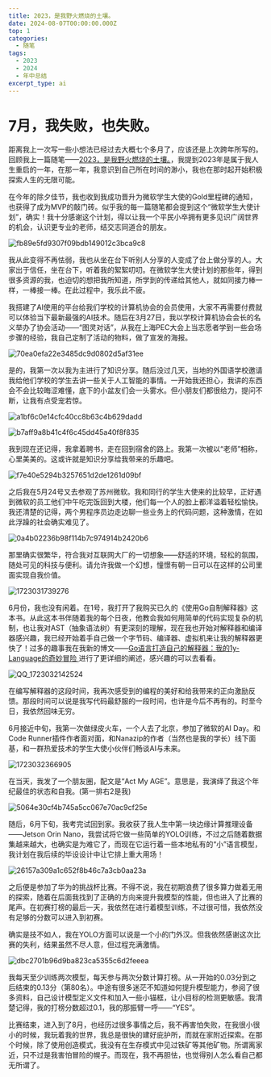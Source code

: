 ```yaml
---
title: 2023，是我野火燃烧的土壤。
date: 2024-08-07T00:00:00.000Z
top: 1
categories:
  - 随笔
tags:
  - 2023
  - 2024
  - 年中总结
excerpt_type: ai
---
```


# 7月，我失败，也失败。

距离我上一次写一些小想法已经过去大概七个多月了，应该还是上次跨年所写的。回顾我上一篇随笔——[2023，是我野火燃烧的土壤。](https://blog.yby.zone/posts/2023-summary)，我提到2023年是属于我人生重启的一年，在那一年，我意识到自己所在时间的渺小，我也在那时起开始积极探索人生的无限可能。

在今年的除夕佳节，我也收到我成功晋升为微软学生大使的Gold里程碑的通知，也获得了成为MVP的敲门砖。似乎我的每一篇随笔都会提到这个“微软学生大使计划”，确实！我十分感谢这个计划，得以让我一个平民小卒拥有更多见识广阔世界的机会，认识更专业的老师，结交志同道合的朋友。

![fb89e5fd9307f09bdb149012c3bca9c8](https://source.yby.zone/upload/images/1723030595_i2aoQCtIMjS.png)

我从此变得不再怯弱，我也从坐在台下听别人分享的人变成了台上做分享的人。大家出于信任，坐在台下，听着我的絮絮叨叨。在微软学生大使计划的那些年，得到很多资源的我，也迫切的想把我所知道，所学到的传递给其他人，就如同接力棒一样，一棒接一棒。在此过程中，我乐此不疲。

我搭建了AI使用的平台给我们学校的计算机协会的会员使用，大家不再需要付费就可以体验当下最新最强的AI技术。随后在3月27日，我以学校计算机协会会长的名义举办了协会活动——“图灵对话”，从我在上海PEC大会上当志愿者学到一些会场步骤的经验，我自己定制了活动的物料，做了宣发的海报。

![70ea0efa22e3485dc9d0802d5af31ee](https://source.yby.zone/upload/images/1723031135_M1oUY4nARD2.jpg)

是的，我第一次以我为主进行了知识分享。随后没过几天，当地的外国语学校邀请我给他们学校的学生去讲一些关于人工智能的事情。一开始我还担心，我讲的东西会不会比较晦涩难懂，底下的小盆友们会一头雾水。但小朋友们都很给力，提问不断，让我有点受宠若惊。

![a1bf6c0e14cfc40cc8b63c4b629dadd](https://source.yby.zone/upload/images/1723031402_3IORJwvFrMs.png)

![b7aff9a8b41c4f6c45dd45a40f8f835](https://source.yby.zone/upload/images/1723031360_5gpnAy4XKpi.png)

我到现在还记得，我拿着聘书，走在回到宿舍的路上。我第一次被以“老师”相称，心里美美的。这或许就是知识分享给我带来的乐趣吧。

![f7e40e5294b3257651d2de1261d09bf](https://source.yby.zone/upload/images/1723031510_8lMpaxuagCM.png)

之后我在5月24号又去参观了苏州微软。我和同行的学生大使来的比较早，正好遇到微软的员工他们中午吃完饭回到大楼，他们每一个人的脸上都洋溢着轻松愉快。我还清楚的记得，两个男程序员边走边聊一些业务上的代码问题，这种激情，在如此浮躁的社会确实难见了。

![0a4b02236b98f114b7c974914b2420b6](https://source.yby.zone/upload/images/1723031697_Ep4fjo5zYck.png)

那里确实很繁华，符合我对互联网大厂的一切想象——舒适的环境，轻松的氛围，随处可见的科技与便利。请允许我做一个幻想，憧憬有朝一日可以在这样的公司里面实现自我价值。

![1723031739276](https://source.yby.zone/upload/images/1723031793_NvgkATsty9s.jpg)

6月份，我也没有闲着。在1号，我打开了我购买已久的《使用Go自制解释器》这本书。从此这本书伴随着我的每个日夜，他教会我如何用简单的代码实现复杂的机制，也让我对AST（抽象语法树）有更深刻的理解，现在我也开始对解释器和编译器感兴趣，我已经开始着手自己做一个字节码、编译器、虚拟机来让我的解释器更快了！过多的趣事我在我新的博文——[Go语言打造自己的解释器：我的1y-Language的奇妙冒险 ](https://blog.yby.zone/posts/make-interpreter-myself)进行了更详细的阐述，感兴趣的可以去看看。

![QQ_1723032142524](https://source.yby.zone/upload/images/1723032147_QjlKn0gHA2x.png)

在编写解释器的这段时间，我再次感受到的编程的美好和给我带来的正向激励反馈。那段时间可以说是我写代码最舒服的一段时间，也许是今后不再有的。时至今日，我依然回味无穷。

6月接近中旬，我第一次做绿皮火车，一个人去了北京，参加了微软的AI Day。和Code Runner插件作者面对面，和Nanazip的作者（当然也是我的学长）线下面基，和一群热爱技术的学生大使小伙伴们畅谈AI与未来。

![1723032366905](https://source.yby.zone/upload/images/1723032392_nz3qkafK4CL.jpg)

在当天，我发了一个朋友圈，配文是“Act My AGE”。意思是，我演绎了我这个年纪最佳的状态和自我。(第一排右2是我)

![5064e30cf4b745a5cc067e70ac9cf25e](https://source.yby.zone/upload/images/1723032572_ue8HeKXYY2c.png)

随后，6月下旬，我考完试回到家。我收获了我人生中第一块边缘计算推理设备——Jetson Orin Nano，我尝试将它做一些简单的YOLO训练，不过之后随着数据集越来越大，也确实是为难它了，而现在它运行着一些本地私有的“小”语言模型，我计划在我后续的毕设设计中让它排上重大用场！

![26157a309a1c652f8b46c7a3cb0aa23a](https://source.yby.zone/upload/images/1723032822_VEp0kSshHwG.png)

之后便是参加了华为的挑战杯比赛。不得不说，我在初期浪费了很多算力做着无用的探索，随着在后面我找到了正确的方向来提升我模型的性能，但也进入了比赛的尾声。在初赛打榜的最后一天，我依然在进行着模型训练，不过很可惜，我依然没有足够的分数可以进入到初赛。

确实是技不如人，我在YOLO方面可以说是一个小的门外汉。但我依然感谢这次比赛的失利，结果虽然不尽人意，但过程充满激情。

![dbc2701b96d9ba823ca5355c6d2feeea](https://source.yby.zone/upload/images/1723033106_YTaHZucTyO6.png)

我每天至少训练两次模型，每天参与两次分数计算打榜。从一开始的0.03分到之后结束的0.13分（第80名）。中途有很多迷茫不知道如何提升模型能力，参阅了很多资料，自己设计模型定义文件和加入一些小锚框，让小目标的检测更敏感。我清楚记得，我的打榜分数超过0.1，我的那振臂一呼——“YES”。

比赛结束，进入到了8月，也经历过很多事情之后，我不再害怕失败，在我很小很小的时候，我玩着我的世界，我总是很快的建好庇护所，而就在家附近探索。在那个时候，除了使用创造模式，我没有在生存模式中见过铁矿等其他矿物。所谓离家近，只不过是我害怕冒险的幌子。而现在，我不再胆怯，也觉得别人怎么看自己都无所谓了。